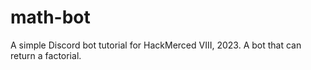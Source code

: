 # math-bot
A simple Discord bot tutorial for HackMerced VIII, 2023. A bot that can return a factorial.
